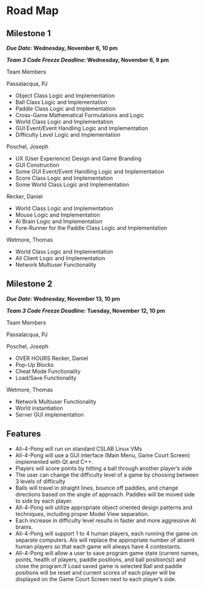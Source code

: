 # Road Map #

## Milestone 1 ##

**_Due Date:_ Wednesday, November 6, 10 pm**

**_Team 3 Code Freeze Deadline:_ Wednesday, November 6, 9 pm**

Team Members

Passalacqua, PJ
  * Object Class Logic and Implementation
  * Ball Class Logic and Implementation
  * Paddle Class Logic and Implementation
  * Cross-Game Mathematical Formulations and Logic
  * World Class Logic and Implementation
  * GUI Event/Event Handling Logic and Implementation
  * Difficulty Level Logic and Implementation

Poschel, Joseph
  * UX (User Experience) Design and Game Branding
  * GUI Construction
  * Some GUI Event/Event Handling Logic and Implementation
  * Score Class Logic and Implementation
  * Some World Class Logic and Implementation

Recker, Daniel
  * World Class Logic and Implementation
  * Mouse Logic and Implementation
  * AI Brain Logic and Implementation
  * Fore-Runner for the Paddle Class Logic and Implementation

Wetmore, Thomas
  * World Class Logic and Implementation
  * All Client Logic and Implementation
  * Network Multiuser Functionality

## Milestone 2 ##

**_Due Date:_ Wednesday, November 13, 10 pm**

**_Team 3 Code Freeze Deadline:_ Tuesday, November 12, 10 pm**

Team Members

Passalacqua, PJ

Poschel, Joseph
  * OVER HOURS
Recker, Daniel
  * Pop-Up Blocks
  * Cheat Mode Functionality
  * Load/Save Functionality

Wetmore, Thomas
  * Network Multiuser Functionality
  * World instantiation
  * Server GUI implementation

## Features ##

  * All-4-Pong will run on standard CSLAB Linux VMs
  * All-4-Pong will use a GUI interface (Main Menu, Game Court Screen) implemented with Qt and C++.
  * Players will score points by hitting a ball through another player’s side
  * The user can change the difficulty level of a game by choosing between 3 levels of difficulty
  * Balls will travel in straight lines, bounce off paddles, and change directions based on the angle of approach. Paddles will be moved side to side by each player.
  * All-4-Pong will utilize appropriate object oriented design patterns and techniques, including proper Model View separation.
  * Each increase in difficulty level results in faster and more aggressive AI brains.
  * All-4-Pong will support 1 to 4 human players, each running the game on separate computers. AIs will replace the appropriate number of absent human players so that each game will always have 4 contestants.
  * All-4-Pong will allow a user to save program game state (current names, points, health of players, paddle positions, and ball position(s)) and close the program.If Load saved game is selected Ball and paddle positions will be reset and current scores of each player will be displayed on the Game Court Screen next to each player’s side.
